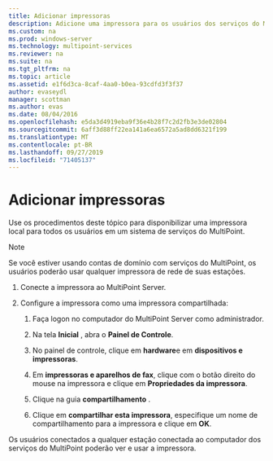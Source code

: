 ```yaml
---
title: Adicionar impressoras
description: Adicione uma impressora para os usuários dos serviços do MultiPoint.
ms.custom: na
ms.prod: windows-server
ms.technology: multipoint-services
ms.reviewer: na
ms.suite: na
ms.tgt_pltfrm: na
ms.topic: article
ms.assetid: e1f6d3ca-8caf-4aa0-b0ea-93cdfd3f3f37
author: evaseydl
manager: scottman
ms.author: evas
ms.date: 08/04/2016
ms.openlocfilehash: e5da3d4919eba9f36e4b28f7c2d2fb3e3de02804
ms.sourcegitcommit: 6aff3d88ff22ea141a6ea6572a5ad8dd6321f199
ms.translationtype: MT
ms.contentlocale: pt-BR
ms.lasthandoff: 09/27/2019
ms.locfileid: "71405137"
---
```

# <a name="add-printers"></a>Adicionar impressoras
Use os procedimentos deste tópico para disponibilizar uma impressora local para todos os usuários em um sistema de serviços do MultiPoint.  
  
> [!NOTE]  
> Se você estiver usando contas de domínio com serviços do MultiPoint, os usuários poderão usar qualquer impressora de rede de suas estações.  
  
1.  Conecte a impressora ao MultiPoint Server.  
  
2.  Configure a impressora como uma impressora compartilhada:  
  
    1.  Faça logon no computador do MultiPoint Server como administrador.  
  
    2.  Na tela **Inicial** , abra o **Painel de Controle**.  
  
    3.  No painel de controle, clique em **hardware**e em **dispositivos e impressoras**.  
  
    4.  Em **impressoras e aparelhos de fax**, clique com o botão direito do mouse na impressora e clique em **Propriedades da impressora**.  
  
    5.  Clique na guia **compartilhamento** .  
  
    6.  Clique em **compartilhar esta impressora**, especifique um nome de compartilhamento para a impressora e clique em **OK**.  
  
Os usuários conectados a qualquer estação conectada ao computador dos serviços do MultiPoint poderão ver e usar a impressora. 